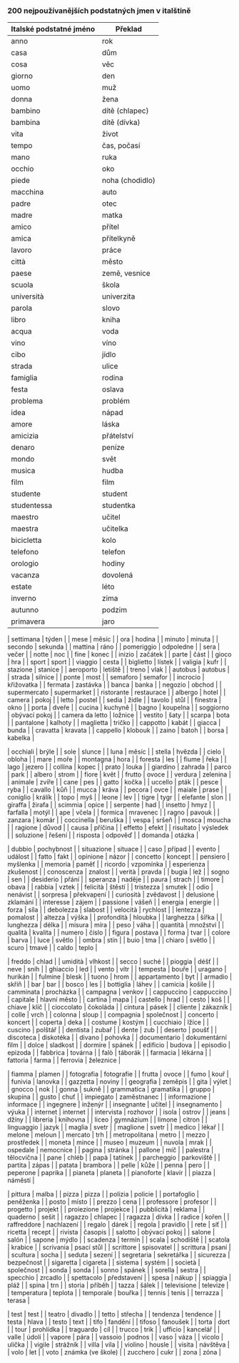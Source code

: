 ### 200 nejpoužívanějších podstatných jmen v italštině

| Italské podstatné jméno | Překlad              |
|-------------------------|----------------------|
| anno                    | rok                  |
| casa                    | dům                  |
| cosa                    | věc                  |
| giorno                  | den                  |
| uomo                    | muž                  |
| donna                   | žena                 |
| bambino                 | dítě (chlapec)       |
| bambina                 | dítě (dívka)         |
| vita                    | život                |
| tempo                   | čas, počasí          |
| mano                    | ruka                 |
| occhio                  | oko                  |
| piede                   | noha (chodidlo)      |
| macchina                | auto                 |
| padre                   | otec                 |
| madre                   | matka                |
| amico                   | přítel               |
| amica                   | přítelkyně           |
| lavoro                  | práce                |
| città                   | město                |
| paese                   | země, vesnice        |
| scuola                  | škola                |
| università              | univerzita           |
| parola                  | slovo                |
| libro                   | kniha                |
| acqua                   | voda                 |
| vino                    | víno                 |
| cibo                    | jídlo                |
| strada                  | ulice                |
| famiglia                | rodina               |
| festa                   | oslava               |
| problema                | problém              |
| idea                    | nápad                |
| amore                   | láska                |
| amicizia                | přátelství           |
| denaro                  | peníze               |
| mondo                   | svět                 |
| musica                  | hudba                |
| film                    | film                 |
| studente                | student              |
| studentessa             | studentka            |
| maestro                 | učitel               |
| maestra                 | učitelka             |
| bicicletta              | kolo                 |
| telefono                | telefon              |
| orologio                | hodiny               |
| vacanza                 | dovolená             |
| estate                  | léto                 |
| inverno                 | zima                 |
| autunno                 | podzim               |
| primavera               | jaro                 |

| settimana               | týden                |
| mese                    | měsíc                |
| ora                     | hodina               |
| minuto                  | minuta               |
| secondo                 | sekunda              |
| mattina                 | ráno                 |
| pomeriggio              | odpoledne            |
| sera                    | večer                |
| notte                   | noc                  |
| fine                    | konec                |
| inizio                  | začátek              |
| parte                   | část                 |
| gioco                   | hra                  |
| sport                   | sport                |
| viaggio                 | cesta                |
| biglietto               | lístek               |
| valigia                 | kufr                 |
| stazione                | stanice              |
| aeroporto               | letiště              |
| treno                   | vlak                 |
| autobus                 | autobus              |
| strada                  | silnice              |
| ponte                   | most                 |
| semaforo                | semafor              |
| incrocio                | křižovatka           |
| fermata                 | zastávka             |
| banca                   | banka                |
| negozio                 | obchod               |
| supermercato            | supermarket          |
| ristorante              | restaurace           |
| albergo                 | hotel                |
| camera                  | pokoj                |
| letto                   | postel               |
| sedia                   | židle                |
| tavolo                  | stůl                 |
| finestra                | okno                 |
| porta                   | dveře                |
| cucina                  | kuchyně              |
| bagno                   | koupelna             |
| soggiorno               | obývací pokoj        |
| camera da letto         | ložnice              |
| vestito                 | šaty                 |
| scarpa                  | bota                 |
| pantalone               | kalhoty              |
| maglietta               | tričko               |
| cappotto                | kabát                |
| giacca                  | bunda                |
| cravatta                | kravata              |
| cappello                | klobouk              |
| zaino                   | batoh                |
| borsa                   | kabelka              |

| occhiali                | brýle                |
| sole                    | slunce               |
| luna                    | měsíc                |
| stella                  | hvězda               |
| cielo                   | obloha               |
| mare                    | moře                 |
| montagna                | hora                 |
| foresta                 | les                  |
| fiume                   | řeka                 |
| lago                    | jezero               |
| collina                 | kopec                |
| prato                   | louka                |
| giardino                | zahrada              |
| parco                   | park                 |
| albero                  | strom                |
| fiore                   | květ                 |
| frutto                  | ovoce                |
| verdura                 | zelenina             |
| animale                 | zvíře                |
| cane                    | pes                  |
| gatto                   | kočka                |
| uccello                 | pták                 |
| pesce                   | ryba                 |
| cavallo                 | kůň                  |
| mucca                   | kráva                |
| pecora                  | ovce                 |
| maiale                  | prase                |
| coniglio                | králík               |
| topo                    | myš                  |
| leone                   | lev                  |
| tigre                   | tygr                 |
| elefante                | slon                 |
| giraffa                 | žirafa               |
| scimmia                 | opice                |
| serpente                | had                  |
| insetto                 | hmyz                 |
| farfalla                | motýl                |
| ape                     | včela                |
| formica                 | mravenec             |
| ragno                   | pavouk               |
| zanzara                 | komár                |
| coccinella              | beruška              |
| vespa                   | sršeň                |
| mosca                   | moucha               |
| ragione                 | důvod                |
| causa                   | příčina              |
| effetto                 | efekt                |
| risultato               | výsledek             |
| soluzione               | řešení               |
| risposta                | odpověď              |
| domanda                 | otázka               |

| dubbio                  | pochybnost           |
| situazione              | situace              |
| caso                    | případ               |
| evento                  | událost              |
| fatto                   | fakt                 |
| opinione                | názor                |
| concetto                | koncept              |
| pensiero                | myšlenka             |
| memoria                 | paměť                |
| ricordo                 | vzpomínka            |
| esperienza              | zkušenost            |
| conoscenza              | znalost              |
| verità                  | pravda               |
| bugia                   | lež                  |
| sogno                   | sen                  |
| desiderio               | přání                |
| speranza                | naděje               |
| paura                   | strach               |
| timore                  | obava                |
| rabbia                  | vztek                |
| felicità                | štěstí               |
| tristezza               | smutek               |
| odio                    | nenávist             |
| sorpresa                | překvapení           |
| curiosità               | zvědavost            |
| delusione               | zklamání             |
| interesse               | zájem                |
| passione                | vášeň                |
| energia                 | energie              |
| forza                   | síla                 |
| debolezza               | slabost              |
| velocità                | rychlost             |
| lentezza                | pomalost             |
| altezza                 | výška                |
| profondità              | hloubka              |
| larghezza               | šířka                |
| lunghezza               | délka                |
| misura                  | míra                 |
| peso                    | váha                 |
| quantità                | množství             |
| qualità                 | kvalita              |
| numero                  | číslo                |
| figura                  | postava              |
| forma                   | tvar                 |
| colore                  | barva                |
| luce                    | světlo               |
| ombra                   | stín                 |
| buio                    | tma                  |
| chiaro                  | světlo               |
| scuro                   | tmavé                |
| caldo                   | teplo                |

| freddo                  | chlad                |
| umidità                 | vlhkost              |
| secco                   | suché                |
| pioggia                 | déšť                 |
| neve                    | sníh                 |
| ghiaccio                | led                  |
| vento                   | vítr                 |
| tempesta                | bouře                |
| uragano                 | hurikán              |
| fulmine                 | blesk                |
| tuono                   | hrom                 |
| appartamento            | byt                  |
| armadio                 | skříň                |
| bar                     | bar                  |
| bosco                   | les                  |
| bottiglia               | láhev                |
| camicia                 | košile               |
| camminata               | procházka            |
| campagna                | venkov               |
| cappuccino              | cappuccino           |
| capitale                | hlavní město         |
| cartina                 | mapa                 |
| castello                | hrad                 |
| cesto                   | koš                  |
| chiave                  | klíč                 |
| cioccolato              | čokoláda             |
| cintura                 | pásek                |
| cliente                 | zákazník             |
| colle                   | vrch                 |
| colonna                 | sloup                |
| compagnia               | společnost           |
| concerto                | koncert              |
| coperta                 | deka                 |
| costume                 | kostým               |
| cucchiaio               | lžíce                |
| cuscino                 | polštář              |
| dentista                | zubař                |
| dente                   | zub                  |
| deserto                 | poušť                |
| discoteca               | diskotéka            |
| divano                  | pohovka              |
| documentario            | dokumentární film    |
| dolce                   | sladkost             |
| dormire                 | spánek               |
| edificio                | budova               |
| episodio                | epizoda              |
| fabbrica                | továrna              |
| falò                    | táborák              |
| farmacia                | lékárna              |
| fattoria                | farma                |
| ferrovia                | železnice            |

| fiamma                  | plamen               |
| fotografia              | fotografie           |
| frutta                  | ovoce                |
| fumo                    | kouř                 |
| funivia                 | lanovka              |
| gazzetta                | noviny               |
| geografia               | zeměpis              |
| gita                    | výlet                |
| gnocco                  | nok                  |
| gonna                   | sukně                |
| grammatica              | gramatika            |
| gruppo                  | skupina              |
| gusto                   | chuť                 |
| impiegato               | zaměstnanec          |
| informazione            | informace            |
| ingegnere               | inženýr              |
| insegnante              | učitel               |
| insegnamento            | výuka                |
| internet                | internet             |
| intervista              | rozhovor             |
| isola                   | ostrov               |
| jeans                   | džíny                |
| libreria                | knihovna             |
| liceo                   | gymnázium            |
| limone                  | citron               |
| linguaggio              | jazyk                |
| maglia                  | svetr                |
| maglione                | svetr                |
| medico                  | lékař                |
| melone                  | meloun               |
| mercato                 | trh                  |
| metropolitana           | metro                |
| mezzo                   | prostředek           |
| moneta                  | mince                |
| museo                   | muzeum               |
| nuvola                  | mrak                 |
| ospedale                | nemocnice            |
| pagina                  | stránka              |
| pallone                 | míč                  |
| palestra                | tělocvična           |
| pane                    | chléb                |
| papà                    | tatínek              |
| parcheggio              | parkoviště           |
| partita                 | zápas                |
| patata                  | brambora             |
| pelle                   | kůže                 |
| penna                   | pero                 |
| peperone                | paprika              |
| pianeta                 | planeta              |
| pianoforte              | klavír               |
| piazza                  | náměstí              |

| pittura                 | malba                |
| pizza                   | pizza                |
| polizia                 | policie              |
| portafoglio             | peněženka            |
| posto                   | místo                |
| prezzo                  | cena                 |
| professore              | profesor             |
| progetto                | projekt              |
| proiezione              | projekce             |
| pubblicità              | reklama              |
| quaderno                | sešit                |
| ragazzo                 | chlapec              |
| ragazza                 | dívka                |
| radice                  | kořen                |
| raffreddore             | nachlazení           |
| regalo                  | dárek                |
| regola                  | pravidlo             |
| rete                    | síť                  |
| ricetta                 | recept               |
| rivista                 | časopis              |
| salotto                 | obývací pokoj        |
| salone                  | salón                |
| sapone                  | mýdlo                |
| scadenza                | termín               |
| scala                   | schodiště            |
| scatola                 | krabice              |
| scrivania               | psací stůl           |
| scrittore               | spisovatel           |
| scrittura               | psaní                |
| scultura                | socha                |
| seduta                  | sezení               |
| segretaria              | sekretářka           |
| sicurezza               | bezpečnost           |
| sigaretta               | cigareta             |
| sistema                 | systém               |
| società                 | společnost           |
| sonda                   | sonda                |
| sonno                   | spánek               |
| sorella                 | sestra               |
| specchio                | zrcadlo              |
| spettacolo              | představení          |
| spesa                   | nákup                |
| spiaggia                | pláž                 |
| spina                   | trn                  |
| storia                  | příběh               |
| tazza                   | šálek                |
| televisione             | televize             |
| temperatura             | teplota              |
| temporale               | bouřka               |
| tennis                  | tenis                |
| terrazza                | terasa               |

| test                    | test                 |
| teatro                  | divadlo              |
| tetto                   | střecha              |
| tendenza                | tendence             |
| testa                   | hlava                |
| testo                   | text                 |
| tifo                    | fandění              |
| tifoso                  | fanoušek             |
| torta                   | dort                 |
| tour                    | prohlídka            |
| traguardo               | cíl                  |
| trucco                  | trik                 |
| ufficio                 | kancelář             |
| valle                   | údolí                |
| vapore                  | pára                 |
| vassoio                 | podnos               |
| vaso                    | váza                 |
| vicolo                  | ulička               |
| vigile                  | strážník             |
| villa                   | vila                 |
| violino                 | housle               |
| visita                  | návštěva             |
| volo                    | let                  |
| voto                    | známka (ve škole)    |
| zucchero                | cukr                 |
| zona                    | zóna                 |
